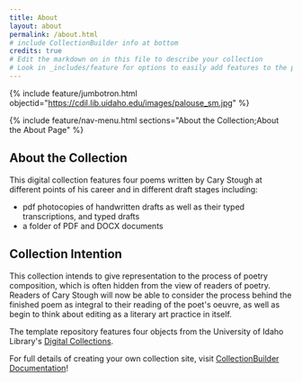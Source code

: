 ```yaml
---
title: About
layout: about
permalink: /about.html
# include CollectionBuilder info at bottom
credits: true
# Edit the markdown on in this file to describe your collection
# Look in _includes/feature for options to easily add features to the page
---
```


{% include feature/jumbotron.html objectid="https://cdil.lib.uidaho.edu/images/palouse_sm.jpg" %}

{% include feature/nav-menu.html sections="About the Collection;About the About Page" %}

## About the Collection

This digital collection features four poems written by Cary Stough at different points of his career and in different draft stages including: 

- pdf photocopies of handwritten drafts as well as their typed transcriptions, and typed drafts 
- a folder of PDF and DOCX documents

## Collection Intention
This collection intends to give representation to the process of poetry composition, which is often hidden from the view of readers of poetry. Readers of Cary Stough will now be able to consider the process behind the finished poem as integral to their reading of the poet's oeuvre, as well as begin to think about editing as a literary art practice in itself. 

The template repository features four objects from the University of Idaho Library's [Digital Collections](https://www.lib.uidaho.edu/digital). 

For full details of creating your own collection site, visit [CollectionBuilder Documentation](https://collectionbuilder.github.io/cb-docs/)!


